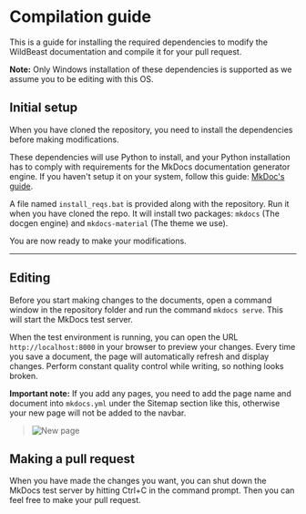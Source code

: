 # Compilation guide

This is a guide for installing the required dependencies to modify the WildBeast documentation and compile it for your pull request.

**Note:** Only Windows installation of these dependencies is supported as we assume you to be editing with this OS.

## Initial setup

When you have cloned the repository, you need to install the dependencies before making modifications.

These dependencies will use Python to install, and your Python installation has to comply with requirements for the MkDocs documentation generator engine. If you haven't setup it on your system, follow this guide: [MkDoc's guide](http://www.mkdocs.org/#installing-python).

A file named `install_reqs.bat` is provided along with the repository. Run it when you have cloned the repo. It will install two packages: `mkdocs` (The docgen engine) and `mkdocs-material` (The theme we use).
  
You are now ready to make your modifications.

----

## Editing

Before you start making changes to the documents, open a command window in the repository folder and run the command `mkdocs serve`. This will start the MkDocs test server.

When the test environment is running, you can open the URL `http://localhost:8000` in your browser to preview your changes. Every time you save a document, the page will automatically refresh and display changes. Perform constant quality control while writing, so nothing looks broken.

**Important note:** If you add any pages, you need to add the page name and document into `mkdocs.yml` under the Sitemap section like this, otherwise your new page will not be added to the navbar.

> ![New page](https://i.imgur.com/irVh0Sm.png)

## Making a pull request

When you have made the changes you want, you can shut down the MkDocs test server by hitting Ctrl+C in the command prompt. Then you can feel free to make your pull request.
